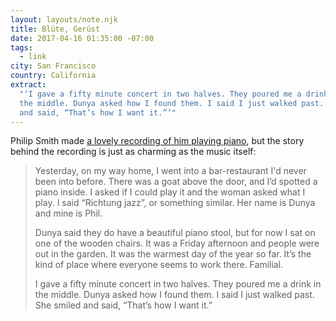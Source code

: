 ```yaml
---
layout: layouts/note.njk
title: Blüte, Gerüst
date: 2017-04-16 01:35:00 -07:00
tags:
  - link
city: San Francisco
country: California
extract:
  "‘I gave a fifty minute concert in two halves. They poured me a drink in
  the middle. Dunya asked how I found them. I said I just walked past. She smiled
  and said, “That’s how I want it.”’"
---
```


Philip Smith made [a lovely recording of him playing piano](https://philsmith.bandcamp.com/album/bl-te-ger-st), but the story behind the recording is just as charming as the music itself:

> Yesterday, on my way home, I went into a bar-restaurant I'd never been into before. There was a goat above the door, and I’d spotted a piano inside. I asked if I could play it and the woman asked what I play. I said “Richtung jazz”, or something similar. Her name is Dunya and mine is Phil.
>
> Dunya said they do have a beautiful piano stool, but for now I sat on one of the wooden chairs. It was a Friday afternoon and people were out in the garden. It was the warmest day of the year so far. It’s the kind of place where everyone seems to work there. Familial.
>
> I gave a fifty minute concert in two halves. They poured me a drink in the middle. Dunya asked how I found them. I said I just walked past. She smiled and said, “That’s how I want it.”

